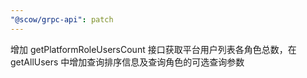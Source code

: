 ```yaml
---
"@scow/grpc-api": patch
---
```


增加 getPlatformRoleUsersCount 接口获取平台用户列表各角色总数，在 getAllUsers 中增加查询排序信息及查询角色的可选查询参数

